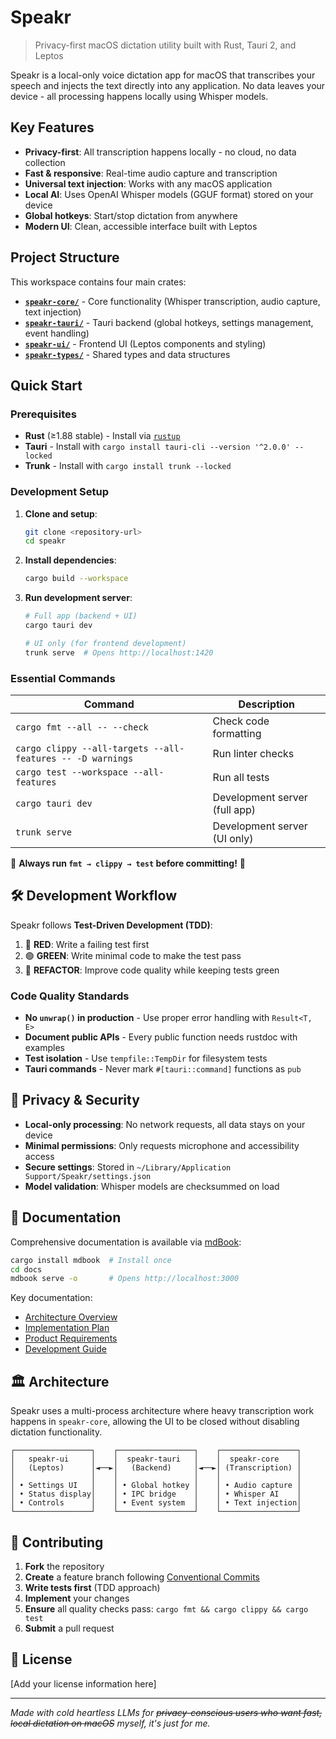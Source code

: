 # Speakr

> Privacy-first macOS dictation utility built with Rust, Tauri 2, and Leptos

Speakr is a local-only voice dictation app for macOS that transcribes your speech and injects the
text directly into any application. No data leaves your device - all processing happens locally
using Whisper models.

## Key Features

- **Privacy-first**: All transcription happens locally - no cloud, no data collection
- **Fast & responsive**: Real-time audio capture and transcription
- **Universal text injection**: Works with any macOS application
- **Local AI**: Uses OpenAI Whisper models (GGUF format) stored on your device
- **Global hotkeys**: Start/stop dictation from anywhere
- **Modern UI**: Clean, accessible interface built with Leptos

## Project Structure

This workspace contains four main crates:

- **[`speakr-core/`](speakr-core/)** - Core functionality (Whisper transcription, audio capture,
  text injection)
- **[`speakr-tauri/`](speakr-tauri/)** - Tauri backend (global hotkeys, settings management,
  event handling)
- **[`speakr-ui/`](speakr-ui/)** - Frontend UI (Leptos components and styling)
- **[`speakr-types/`](speakr-types/)** - Shared types and data structures

## Quick Start

### Prerequisites

- **Rust** (≥1.88 stable) - Install via [`rustup`](https://rustup.rs/)
- **Tauri** - Install with `cargo install tauri-cli --version '^2.0.0' --locked`
- **Trunk** - Install with `cargo install trunk --locked`

### Development Setup

1. **Clone and setup**:

   ```bash
   git clone <repository-url>
   cd speakr
   ```

2. **Install dependencies**:

   ```bash
   cargo build --workspace
   ```

3. **Run development server**:

   ```bash
   # Full app (backend + UI)
   cargo tauri dev

   # UI only (for frontend development)
   trunk serve  # Opens http://localhost:1420
   ```

### Essential Commands

| Command                                                    | Description                   |
| ---------------------------------------------------------- | ----------------------------- |
| `cargo fmt --all -- --check`                               | Check code formatting         |
| `cargo clippy --all-targets --all-features -- -D warnings` | Run linter checks             |
| `cargo test --workspace --all-features`                    | Run all tests                 |
| `cargo tauri dev`                                          | Development server (full app) |
| `trunk serve`                                              | Development server (UI only)  |

🚨 **Always run `fmt → clippy → test` before committing!** 🚨

## 🛠️ Development Workflow

Speakr follows **Test-Driven Development (TDD)**:

1. 🔴 **RED**: Write a failing test first
2. 🟢 **GREEN**: Write minimal code to make the test pass
3. 🔵 **REFACTOR**: Improve code quality while keeping tests green

### Code Quality Standards

- **No `unwrap()` in production** - Use proper error handling with `Result<T, E>`
- **Document public APIs** - Every public function needs rustdoc with examples
- **Test isolation** - Use `tempfile::TempDir` for filesystem tests
- **Tauri commands** - Never mark `#[tauri::command]` functions as `pub`

## 🔐 Privacy & Security

- **Local-only processing**: No network requests, all data stays on your device
- **Minimal permissions**: Only requests microphone and accessibility access
- **Secure settings**: Stored in `~/Library/Application Support/Speakr/settings.json`
- **Model validation**: Whisper models are checksummed on load

## 📖 Documentation

Comprehensive documentation is available via [mdBook](https://github.com/rust-lang/mdBook):

```bash
cargo install mdbook  # Install once
cd docs
mdbook serve -o       # Opens http://localhost:3000
```

Key documentation:

- [Architecture Overview](docs/ARCHITECTURE.md)
- [Implementation Plan](docs/IMPLEMENTATION_PLAN.md)
- [Product Requirements](docs/PRD.md)
- [Development Guide](DEVELOPMENT.md)

## 🏛️ Architecture

Speakr uses a multi-process architecture where heavy transcription work happens in `speakr-core`,
allowing the UI to be closed without disabling dictation functionality.

```text
┌─────────────────┐    ┌─────────────────┐    ┌─────────────────┐
│   speakr-ui     │    │  speakr-tauri   │    │  speakr-core    │
│   (Leptos)      │◄──►│   (Backend)     │◄──►│ (Transcription) │
│                 │    │                 │    │                 │
│ • Settings UI   │    │ • Global hotkey │    │ • Audio capture │
│ • Status display│    │ • IPC bridge    │    │ • Whisper AI    │
│ • Controls      │    │ • Event system  │    │ • Text injection│
└─────────────────┘    └─────────────────┘    └─────────────────┘
```

## 🤝 Contributing

1. **Fork** the repository
2. **Create** a feature branch following [Conventional Commits](https://conventionalcommits.org/)
3. **Write tests first** (TDD approach)
4. **Implement** your changes
5. **Ensure** all quality checks pass: `cargo fmt && cargo clippy && cargo test`
6. **Submit** a pull request

## 📄 License

[Add your license information here]

---

_Made with cold heartless LLMs for_
_~~privacy-conscious users who want fast, local dictation on macOS~~ myself, it's just for me._
